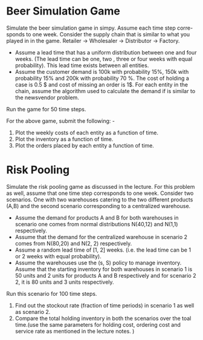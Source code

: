 # Beer Simulation Game

Simulate the beer simulation game in simpy. Assume each time step corre- sponds to one week. Consider the supply chain that is similar to what you played in in the game.
Retailer → Wholesaler → Distributor → Factory. 

- Assume a lead time that has a uniform distribution between one and four weeks. (The lead time can be one, two , three or four weeks with equal probability). This lead time exists between all entities.
- Assume the customer demand is 100k with probability 15%, 150k with probability 15% and 200k with probability 70 %. The cost of holding a case is 0.5 $ and cost of missing an order is 1$. For each entity in the chain, assume the algorithm used to calculate the demand if is similar to the newsvendor problem.

Run the game for 50 time steps.

For the above game, submit the following: -
1. Plot the weekly costs of each entity as a function of time. 
2. Plot the inventory as a function of time.
3. Plot the orders placed by each entity a function of time.

# Risk Pooling
Simulate the risk pooling game as discussed in the lecture. For this problem as well, assume that one time step corresponds to one week. Consider two scenarios. One with two warehouses catering to the two different products (A,B) and the second scenario corresponding to a centralized warehouse. 

- Assume the demand for products A and B for both warehouses in scenario one comes from normal distributions N(40,12) and N(1,1) respectively.
- Assume that the demand for the centralized warehouse in scenario 2 comes from N(80,20) and N(2, 2) respectively.
- Assume a random lead time of [1, 2] weeks. (i.e. the lead time can be 1 or 2 weeks with equal probability).
- Assume the warehouses use the (s, S) policy to manage inventory. Assume that the starting inventory for both warehouses in scenario 1 is 50 units and 2 units for products A and B respectively and for scenario 2 2, it is 80 units and 3 units respectively.

Run this scenario for 100 time steps.

1. Find out the stockout rate (fraction of time periods) in scenario 1 as well as scenario 2.
2. Compare the total holding inventory in both the scenarios over the toal time.(use the same parameters for holding cost, ordering cost and service rate as mentioned in the lecture notes. )
